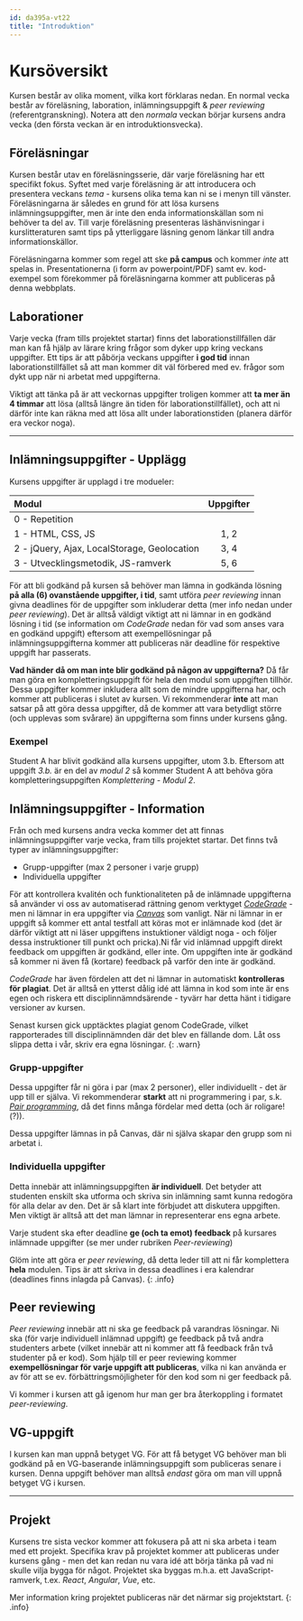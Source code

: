 ```yaml
---
id: da395a-vt22
title: "Introduktion"
---
```


# Kursöversikt

Kursen består av olika moment, vilka kort förklaras nedan. En normal vecka består av föreläsning, laboration, inlämningsuppgift & *peer reviewing* (referentgranskning). Notera att den *normala* veckan börjar kursens andra vecka (den första veckan är en introduktionsvecka).

## Föreläsningar

Kursen består utav en föreläsningsserie, där varje föreläsning har ett specifikt fokus. Syftet med varje föreläsning är att introducera och presentera veckans *tema* - kursens olika tema kan ni se i menyn till vänster. Föreläsningarna är således en grund för att lösa kursens inlämningsuppgifter, men är inte den enda informationskällan som ni behöver ta del av. Till varje föreläsning presenteras läshänvisningar i kurslitteraturen samt tips på ytterliggare läsning genom länkar till andra informationskällor.

Föreläsningarna kommer som regel att ske **på campus** och kommer *inte* att spelas in. Presentationerna (i form av powerpoint/PDF) samt ev. kod-exempel som förekommer på föreläsningarna kommer att publiceras på denna webbplats.

## Laborationer

Varje vecka (fram tills projektet startar) finns det laborationstillfällen där man kan få hjälp av lärare kring frågor som dyker upp kring veckans uppgifter. Ett tips är att påbörja veckans uppgifter **i god tid** innan laborationstillfället så att man kommer dit väl förbered med ev. frågor som dykt upp när ni arbetat med uppgifterna.

Viktigt att tänka på är att veckornas uppgifter troligen kommer att **ta mer än 4 timmar** att lösa (alltså längre än tiden för laborationstillfället), och att ni därför inte kan räkna med att lösa allt under laborationstiden (planera därför era veckor noga).

---

## Inlämningsuppgifter - Upplägg

Kursens uppgifter är upplagd i tre modueler:

| Modul | Uppgifter |
|:-------|:-----------:|
| 0 - Repetition |  |
| 1 - HTML, CSS, JS | 1, 2 |
| 2 - jQuery, Ajax, LocalStorage, Geolocation | 3, 4 |
| 3 - Utvecklingsmetodik, JS-ramverk | 5, 6 |

För att bli godkänd på kursen så behöver man lämna in godkända lösning **på alla (6) ovanstående uppgifter, i tid**, samt utföra *peer reviewing* innan givna deadlines för de uppgifter som inkluderar detta (mer info nedan under *peer reviewing*). Det är alltså väldigt viktigt att ni lämnar in en godkänd lösning i tid (se information om *CodeGrade* nedan för vad som anses vara en godkänd uppgift) eftersom att exempellösningar på inlämningsuppgifterna kommer att publiceras när deadline för respektive uppgift har passerats.

**Vad händer då om man inte blir godkänd på någon av uppgifterna?** Då får man göra en kompletteringsuppgift för hela den modul som uppgiften tillhör. Dessa uppgifter kommer inkludera allt som de mindre uppgifterna har, och kommer att publiceras i slutet av kursen. Vi rekommenderar **inte** att man satsar på att göra dessa uppgifter, då de kommer att vara betydligt större (och upplevas som svårare) än uppgifterna som finns under kursens gång.

### Exempel

Student A har blivit godkänd alla kursens uppgifter, utom 3.b. Eftersom att uppgift *3.b.* är en del av *modul 2* så kommer Student A att behöva göra kompletteringsuppgiften *Komplettering - Modul 2*.

## Inlämningsuppgifter - Information

Från och med kursens andra vecka kommer det att finnas inlämningsuppgifter varje vecka, fram tills projektet startar. Det finns två typer av inlämningsuppgifter:

- Grupp-uppgifter (max 2 personer i varje grupp)
- Individuella uppgifter

För att kontrollera kvalitén och funktionaliteten på de inlämnade uppgifterna så använder vi oss av automatiserad rättning genom verktyget [*CodeGrade*](https://www.codegrade.com/) - men ni lämnar in era uppgifter via [*Canvas*](https://mau.instructure.com/) som vanligt. När ni lämnar in er uppgift så kommer ett antal testfall att köras mot er inlämnade kod (det är därför viktigt att ni läser uppgiftens instuktioner väldigt noga - och följer dessa instruktioner till punkt och pricka).Ni får vid inlämnad uppgift direkt feedback om uppgiften är godkänd, eller inte. Om uppgiften inte är godkänd så kommer ni även få (kortare) feedback på varför den inte är godkänd.

*CodeGrade* har även fördelen att det ni lämnar in automatiskt **kontrolleras för plagiat**. Det är alltså en ytterst dålig idé att lämna in kod som inte är ens egen och riskera ett disciplinnämndsärende - tyvärr har detta hänt i tidigare versioner av kursen.

Senast kursen gick upptäcktes plagiat genom CodeGrade, vilket rapporterades till disciplinnämnden där det blev en fällande dom. Låt oss slippa detta i vår, skriv era egna lösningar.
{: .warn}

### Grupp-uppgifter

Dessa uppgifter får ni göra i par (max 2 personer), eller individuellt - det är upp till er själva. Vi rekommenderar **starkt** att ni programmering i par, s.k. *[Pair programming](https://en.wikipedia.org/wiki/Pair_programming)*, då det finns många fördelar med detta (och är roligare!(?)).

Dessa uppgifter lämnas in på Canvas, där ni själva skapar den grupp som ni arbetat i.

### Individuella uppgifter

Detta innebär att inlämningsuppgiften **är individuell**. Det betyder att studenten enskilt ska utforma och skriva sin inlämning samt kunna redogöra för alla delar av den. Det är så klart inte förbjudet att diskutera uppgiften. Men viktigt är alltså att det man lämnar in representerar ens egna arbete.

Varje student ska efter deadline **ge (och ta emot) feedback** på kursares inlämnade uppgifter (se mer under rubriken *Peer-reviewing*)

Glöm inte att göra er *peer reviewing*, då detta leder till att ni får komplettera **hela** modulen. Tips är att skriva in dessa deadlines i era kalendrar (deadlines finns inlagda på Canvas).
{: .info}

## Peer reviewing

*Peer reviewing* innebär att ni ska ge feedback på varandras lösningar. Ni ska (för varje individuell inlämnad uppgift) ge feedback på två andra studenters arbete (vilket innebär att ni kommer att få feedback från två studenter på er kod). Som hjälp till er peer reviewing kommer **exempellösningar för varje uppgift att publiceras**, vilka ni kan använda er av för att se ev. förbättringsmöjligheter för den kod som ni ger feedback på.

Vi kommer i kursen att gå igenom hur man ger bra återkoppling i formatet *peer-reviewing*.

## VG-uppgift

I kursen kan man uppnå betyget VG. För att få betyget VG behöver man bli godkänd på en VG-baserande inlämningsuppgift som publiceras senare i kursen. Denna uppgift behöver man alltså *endast* göra om man vill uppnå betyget VG i kursen.

---

## Projekt

Kursens tre sista veckor kommer att fokusera på att ni ska arbeta i team med ett projekt. Specifika krav på projektet kommer att publiceras under kursens gång - men det kan redan nu vara idé att börja tänka på vad ni skulle vilja bygga för något. Projektet ska byggas m.h.a. ett JavaScript-ramverk, t.ex. *React*, *Angular*, *Vue*, etc.

Mer information kring projektet publiceras när det närmar sig projektstart.
{: .info}
<!--
Ni hittar utförligare information om projektet [här](../projekt).
-->
